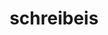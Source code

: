 ---
title: "schreibeis"
composer: "Matthew Schreibeis"
composition: "In Search of Planet X"
performers: "Debbie Bish, clarinet; Shannon Thomas, violin; Deloise Lima, piano"
---